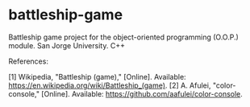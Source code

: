 # battleship-game
Battleship game project for the object-oriented programming (O.O.P.) module. San Jorge University. C++


References:

[1] Wikipedia, "Battleship (game)," [Online]. Available: https://en.wikipedia.org/wiki/Battleship_(game).
[2] A. Afulei, "color-console," [Online]. Available: https://github.com/aafulei/color-console.

